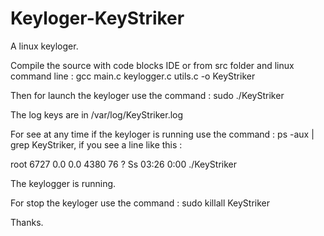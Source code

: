 # Keyloger-KeyStriker
A linux keyloger.

Compile the source with code blocks IDE or from src folder and linux command line : gcc main.c keylogger.c utils.c -o KeyStriker

Then for launch the keyloger use the command : sudo ./KeyStriker

The log keys are in /var/log/KeyStriker.log

For see at any time if the keyloger is running use the command : ps -aux | grep KeyStriker, if you see a line like this : 

root      6727  0.0  0.0   4380    76 ?        Ss   03:26   0:00 ./KeyStriker

The keylogger is running.

For stop the keyloger use the command : sudo killall KeyStriker

Thanks.
